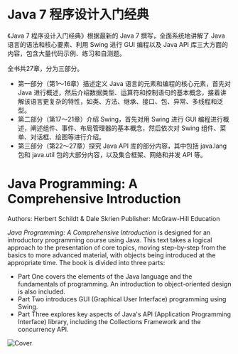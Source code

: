 # Java 7 程序设计入门经典

《Java 7 程序设计入门经典》根据最新的 Java 7 撰写，全面系统地讲解了 Java 语言的语法和核心要素、利用 Swing 进行 GUI 编程以及 Java API 库三大方面的内容，包含大量代码示例、练习和自测题。

全书共27章，分为三部分。
- 第一部分（第1～16章）描述定义 Java 语言的元素和编程的核心元素，首先对 Java 进行概述，然后介绍数据类型、运算符和控制语句的基本概念，接着讲解该语言更复杂的特性，如类、方法、继承、接口、包、异常、多线程和泛型。
- 第二部分（第17～21章）介绍 Swing，首先对用 Swing 进行 GUI 编程进行概述，阐述组件、事件、布局管理器的基本概念，然后依次对 Swing 组件、菜单、对话框、绘图等进行介绍。
- 第三部分（第22～27章）探究 Java API 库的部分内容，其中包括 java.lang 包和 java.util 包的大部分内容，以及集合框架、网络和并发 API 等。

# Java Programming: A Comprehensive Introduction

Authors: Herbert Schildt & Dale Skrien
Publisher: McGraw-Hill Education

_Java Programming: A Comprehensive Introduction_ is designed for an introductory programming course using Java. This text takes a logical approach to the presentation of core topics, moving step-by-step from the basics to more advanced material, with objects being introduced at the appropriate time. The book is divided into three parts:
- Part One covers the elements of the Java language and the fundamentals of programming. An introduction to object-oriented design is also included.
- Part Two introduces GUI (Graphical User Interface) programming using Swing.
- Part Three explores key aspects of Java's API (Application Programming Interface) library, including the Collections Framework and the concurrency API.

![Cover](https://zhiqingxiao.weebly.com/uploads/6/9/4/7/69475917/javabook.jpg?244)
